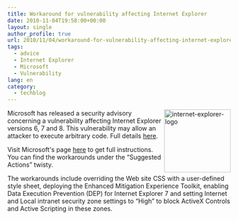 ```yaml
---
title: Workaround for vulnerability affecting Internet Explorer
date: 2010-11-04T19:58:00+00:00
layout: single
author_profile: true
url: 2010/11/04/workaround-for-vulnerability-affecting-internet-explorer/
tags:
  - advice
  - Internet Explorer
  - Microsoft
  - Vulnerability
lang: en
category: 
  - techblog
---
```

[<img title="internet-explorer-logo" border="0" alt="internet-explorer-logo" align="right" src="http://lh6.ggpht.com/_vaUVXcmC3OI/TNMJQwHbMrI/AAAAAAAADCY/gRZIPeH3AWo/internet-explorer-logo_thumb%5B8%5D.jpg?imgmax=800" width="150" height="142" />](http://lh5.ggpht.com/_vaUVXcmC3OI/TNMJPSocQ8I/AAAAAAAADCU/hm-Ugik_V38/s1600-h/internet-explorer-logo%5B5%5D.jpg)Microsoft has released a security advisory concerning a vulnerability affecting Internet Explorer versions 6, 7 and 8. This vulnerability may allow an attacker to execute arbitrary code. Full details [here](http://www.microsoft.com/technet/security/advisory/2458511.mspx).

Visit Microsoft's page [here](http://www.microsoft.com/technet/security/advisory/2458511.mspx) to get full instructions. You can find the workarounds under the “Suggested Actions” twisty.

The workarounds include overriding the Web site CSS with a user-defined style sheet, deploying the Enhanced Mitigation Experience Toolkit, enabling Data Execution Prevention (DEP) for Internet Explorer 7 and setting Internet and Local intranet security zone settings to “High” to block ActiveX Controls and Active Scripting in these zones.
